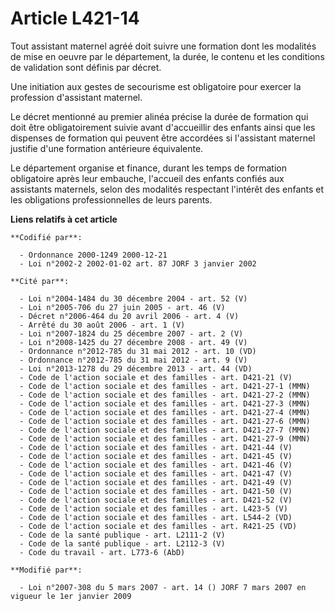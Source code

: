 # Article L421-14

Tout assistant maternel agréé doit suivre une formation dont les modalités de mise en oeuvre par le département, la durée, le
contenu et les conditions de validation sont définis par décret.

Une initiation aux gestes de secourisme est obligatoire pour exercer la profession d'assistant maternel.

Le décret mentionné au premier alinéa précise la durée de formation qui doit être obligatoirement suivie avant d'accueillir
des enfants ainsi que les dispenses de formation qui peuvent être accordées si l'assistant maternel justifie d'une formation
antérieure équivalente.

Le département organise et finance, durant les temps de formation obligatoire après leur embauche, l'accueil des enfants
confiés aux assistants maternels, selon des modalités respectant l'intérêt des enfants et les obligations professionnelles de
leurs parents.

**Liens relatifs à cet article**

	**Codifié par**:

	  - Ordonnance 2000-1249 2000-12-21
	  - Loi n°2002-2 2002-01-02 art. 87 JORF 3 janvier 2002

	**Cité par**:

	  - Loi n°2004-1484 du 30 décembre 2004 - art. 52 (V)
	  - Loi n°2005-706 du 27 juin 2005 - art. 46 (V)
	  - Décret n°2006-464 du 20 avril 2006 - art. 4 (V)
	  - Arrêté du 30 août 2006 - art. 1 (V)
	  - Loi n°2007-1824 du 25 décembre 2007 - art. 2 (V)
	  - Loi n°2008-1425 du 27 décembre 2008 - art. 49 (V)
	  - Ordonnance n°2012-785 du 31 mai 2012 - art. 10 (VD)
	  - Ordonnance n°2012-785 du 31 mai 2012 - art. 9 (V)
	  - Loi n°2013-1278 du 29 décembre 2013 - art. 44 (VD)
	  - Code de l'action sociale et des familles - art. D421-21 (V)
	  - Code de l'action sociale et des familles - art. D421-27-1 (MMN)
	  - Code de l'action sociale et des familles - art. D421-27-2 (MMN)
	  - Code de l'action sociale et des familles - art. D421-27-3 (MMN)
	  - Code de l'action sociale et des familles - art. D421-27-4 (MMN)
	  - Code de l'action sociale et des familles - art. D421-27-6 (MMN)
	  - Code de l'action sociale et des familles - art. D421-27-7 (MMN)
	  - Code de l'action sociale et des familles - art. D421-27-9 (MMN)
	  - Code de l'action sociale et des familles - art. D421-44 (V)
	  - Code de l'action sociale et des familles - art. D421-45 (V)
	  - Code de l'action sociale et des familles - art. D421-46 (V)
	  - Code de l'action sociale et des familles - art. D421-47 (V)
	  - Code de l'action sociale et des familles - art. D421-49 (V)
	  - Code de l'action sociale et des familles - art. D421-50 (V)
	  - Code de l'action sociale et des familles - art. D421-52 (V)
	  - Code de l'action sociale et des familles - art. L423-5 (V)
	  - Code de l'action sociale et des familles - art. L544-2 (VD)
	  - Code de l'action sociale et des familles - art. R421-25 (VD)
	  - Code de la santé publique - art. L2111-2 (V)
	  - Code de la santé publique - art. L2112-3 (V)
	  - Code du travail - art. L773-6 (AbD)

	**Modifié par**:

	  - Loi n°2007-308 du 5 mars 2007 - art. 14 () JORF 7 mars 2007 en vigueur le 1er janvier 2009
